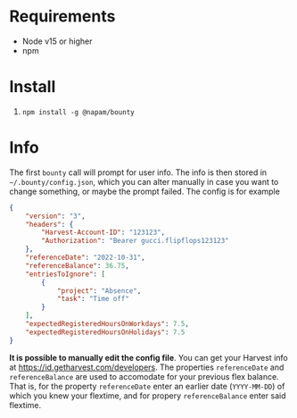 # Requirements
- Node v15 or higher
- npm

# Install
1. `npm install -g @napam/bounty`

# Info
The first `bounty` call will prompt for user info. The info is then stored in `~/.bounty/config.json`, which you can alter manually in case you want to change something, or maybe the prompt failed. The config is for example
```json
{
    "version": "3",
    "headers": {
        "Harvest-Account-ID": "123123",
        "Authorization": "Bearer gucci.flipflops123123"
    },
    "referenceDate": "2022-10-31",
    "referenceBalance": 36.75,
    "entriesToIgnore": [
        {
            "project": "Absence",
            "task": "Time off"
        }
    ],
    "expectedRegisteredHoursOnWorkdays": 7.5,
    "expectedRegisteredHoursOnHolidays": 7.5
}
```
**It is possible to manually edit the config file**. You can get your Harvest info at https://id.getharvest.com/developers. The properties `referenceDate` and `referenceBalance` are used to accomodate for your previous flex balance. That is, for the property `referenceDate` enter an earlier date (`YYYY-MM-DD`) of which you knew your flextime, and for propery `referenceBalance` enter said flextime.
